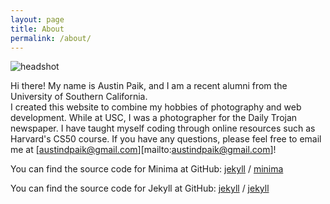 ```yaml
---
layout: page
title: About
permalink: /about/
---
```


![headshot](/assets/images/headshot.jpg)

Hi there!  My name is Austin Paik, and I am a recent alumni from the University of Southern California.  
I created this website to combine my hobbies of photography and web development.
While at USC, I was a photographer for the Daily Trojan newspaper.
I have taught myself coding through online resources such as Harvard's CS50 course.
If you have any questions, please feel free to email me at [austindpaik@gmail.com][mailto:austindpaik@gmail.com]!

You can find the source code for Minima at GitHub:
[jekyll][jekyll-organization] /
[minima](https://github.com/jekyll/minima)

You can find the source code for Jekyll at GitHub:
[jekyll][jekyll-organization] /
[jekyll](https://github.com/jekyll/jekyll)

[jekyll-organization]: https://github.com/jekyll
